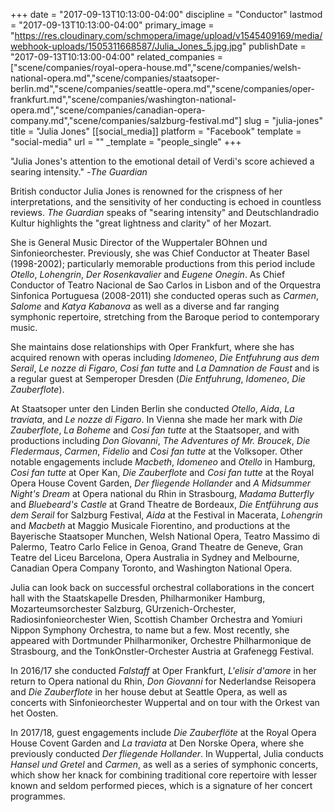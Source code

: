 +++
date = "2017-09-13T10:13:00-04:00"
discipline = "Conductor"
lastmod = "2017-09-13T10:13:00-04:00"
primary_image = "https://res.cloudinary.com/schmopera/image/upload/v1545409169/media/webhook-uploads/1505311668587/Julia_Jones_5.jpg.jpg"
publishDate = "2017-09-13T10:13:00-04:00"
related_companies = ["scene/companies/royal-opera-house.md","scene/companies/welsh-national-opera.md","scene/companies/staatsoper-berlin.md","scene/companies/seattle-opera.md","scene/companies/oper-frankfurt.md","scene/companies/washington-national-opera.md","scene/companies/canadian-opera-company.md","scene/companies/salzburg-festival.md"]
slug = "julia-jones"
title = "Julia Jones"
[[social_media]]
platform = "Facebook"
template = "social-media"
url = ""
_template = "people_single"
+++

"Julia Jones's attention to the emotional detail of Verdi's score achieved a searing intensity."  -*The Guardian* 

British conductor Julia Jones is renowned for the crispness of her interpretations, and the sensitivity of her conducting is echoed in countless reviews. *The Guardian* speaks of "searing intensity" and Deutschlandradio Kultur highlights the "great lightness and clarity" of her Mozart. 

She is General Music Director of the Wuppertaler BOhnen und Sinfonieorchester. Previously, she was Chief Conductor at Theater Basel (1998-2002); particularly memorable productions from this period include *Otello*, *Lohengrin*, *Der Rosenkavalier* and *Eugene Onegin*. As Chief Conductor of Teatro Nacional de Sao Carlos in Lisbon and of the Orquestra Sinfonica Portuguesa (2008-2011) she conducted operas such as *Carmen*, *Salome* and *Katya Kabanova* as well as a diverse and far ranging symphonic repertoire, stretching from the Baroque period to contemporary music. 

She maintains dose relationships with Oper Frankfurt, where she has acquired renown with operas including *Idomeneo*, *Die Entfuhrung aus dem Serail*, *Le nozze di Figaro*, *Cosi fan tutte* and *La Damnation de Faust* and is a regular guest at Semperoper Dresden (*Die Entfuhrung*, *Idomeneo*, *Die Zauberflote*). 

At Staatsoper unter den Linden Berlin she conducted *Otello*, *Aida*, *La traviata*, and *Le nozze di Figaro*. In Vienna she made her mark with *Die Zauberflote*, *La Boheme* and *Cosi fan tutte* at the Staatsoper, and with productions including *Don Giovanni*, *The Adventures of Mr. Broucek*, *Die Fledermaus*, *Carmen*, *Fidelio* and *Cosi fan tutte* at the Volksoper. Other notable engagements include *Macbeth*, *Idomeneo* and *Otello* in Hamburg, *Cosi fan tutte* at Oper Kan, *Die Zauberflote* and *Cosi fan tutte* at the Royal Opera House Covent Garden, *Der fliegende Hollander* and *A Midsummer Night's Dream* at Opera national du Rhin in Strasbourg, *Madama Butterfly* and *Bluebeard's Castle* at Grand Theatre de Bordeaux, *Die Entführung aus dem Serail* for Salzburg Festival, *Aida* at the Festival in Macerata, *Lohengrin* and *Macbeth* at Maggio Musicale Fiorentino, and  productions at the Bayerische Staatsoper Munchen, Welsh National Opera, Teatro Massimo di Palermo, Teatro Carlo Felice in Genoa, Grand Theatre de Geneve, Gran Teatre del Liceu Barcelona, Opera Australia in Sydney and Melbourne, Canadian Opera Company Toronto, and Washington National Opera. 

Julia can look back on successful orchestral collaborations in the concert hall with the Staatskapelle Dresden, Philharmoniker Hamburg, Mozarteumsorchester Salzburg, GUrzenich-Orchester, Radiosinfonieorchester Wien, Scottish Chamber Orchestra and Yomiuri Nippon Symphony Orchestra, to name but a few. Most recently, she appeared with Dortmunder Philharmoniker, Orchestre Philharmonique de Strasbourg, and the TonkOnstler-Orchester Austria at Grafenegg Festival. 

In 2016/17 she conducted *Falstaff* at Oper Frankfurt, *L'elisir d'amore* in her return to Opera national du Rhin, *Don Giovanni* for Nederlandse Reisopera and *Die Zauberflote* in her house debut at Seattle Opera, as well as concerts with Sinfonieorchester Wuppertal and on tour with the Orkest van het Oosten. 

In 2017/18, guest engagements include *Die Zauberflöte* at the Royal Opera House Covent Garden and *La traviata* at Den Norske Opera, where she previously conducted *Der fliegende Hollander*. In Wuppertal, Julia conducts *Hansel und Gretel* and *Carmen*, as well as a series of symphonic concerts, which show her knack for combining traditional core repertoire with lesser known and seldom performed pieces, which is a signature of her concert programmes. 
